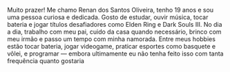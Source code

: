Muito prazer! Me chamo Renan dos Santos Oliveira, tenho 19 anos e sou uma pessoa curiosa e dedicada. Gosto de estudar, ouvir música, tocar bateria e jogar títulos desafiadores como Elden Ring e Dark Souls III.
No dia a dia, trabalho com meu pai, cuido da casa quando necessário, brinco com meu irmão e passo um tempo com minha namorada.
Entre meus hobbies estão tocar bateria, jogar videogame, praticar esportes como basquete e vôlei, e programar — embora ultimamente eu não tenha feito isso com tanta frequência quanto gostaria